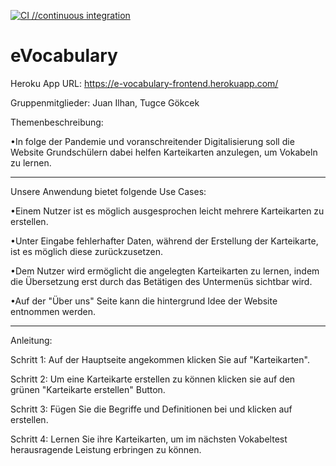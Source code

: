 [![CI                                //continuous integration](https://github.com/Juan-Ilhan/eVocabulary/actions/workflows/tests.yml/badge.svg)](https://github.com/Juan-Ilhan/eVocabulary/actions/workflows/tests.yml)
# eVocabulary

Heroku App URL: https://e-vocabulary-frontend.herokuapp.com/

Gruppenmitglieder: Juan Ilhan, Tugce Gökcek

Themenbeschreibung:

•In folge der Pandemie und voranschreitender Digitalisierung soll die Website Grundschülern dabei helfen 
    Karteikarten anzulegen, um Vokabeln zu lernen.

----------------------------------------------------------------------------------------------------------------------------------------------------------------

Unsere Anwendung bietet folgende Use Cases:

•Einem Nutzer ist es möglich ausgesprochen leicht mehrere Karteikarten zu erstellen.

•Unter Eingabe fehlerhafter Daten, während der Erstellung der Karteikarte, ist es möglich diese zurückzusetzen.

•Dem Nutzer wird ermöglicht die angelegten Karteikarten zu lernen, indem die Übersetzung erst durch das Betätigen des Untermenüs sichtbar wird.

•Auf der "Über uns" Seite kann die hintergrund Idee der Website entnommen werden.

----------------------------------------------------------------------------------------------------------------------------------------------------------------

Anleitung:

Schritt 1: Auf der Hauptseite angekommen klicken Sie auf "Karteikarten".

Schritt 2: Um eine Karteikarte erstellen zu können klicken sie auf den grünen "Karteikarte erstellen" Button.

Schritt 3: Fügen Sie die Begriffe und Definitionen bei und klicken auf erstellen. 

Schritt 4: Lernen Sie ihre Karteikarten, um im nächsten Vokabeltest herausragende Leistung erbringen zu können.



